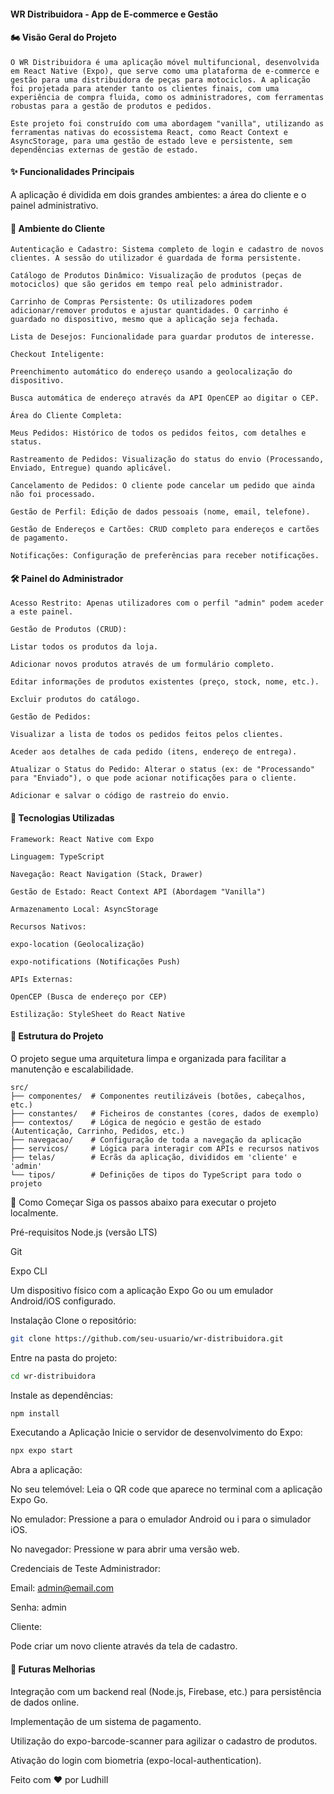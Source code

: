 #### WR Distribuidora - App de E-commerce e Gestão
#### 🏍️ Visão Geral do Projeto
```plaintext
O WR Distribuidora é uma aplicação móvel multifuncional, desenvolvida em React Native (Expo), que serve como uma plataforma de e-commerce e gestão para uma distribuidora de peças para motociclos. A aplicação foi projetada para atender tanto os clientes finais, com uma experiência de compra fluida, como os administradores, com ferramentas robustas para a gestão de produtos e pedidos.

Este projeto foi construído com uma abordagem "vanilla", utilizando as ferramentas nativas do ecossistema React, como React Context e AsyncStorage, para uma gestão de estado leve e persistente, sem dependências externas de gestão de estado.
``` 
#### ✨ Funcionalidades Principais
A aplicação é dividida em dois grandes ambientes: a área do cliente e o painel administrativo.

#### 👤 Ambiente do Cliente
```plaintext
Autenticação e Cadastro: Sistema completo de login e cadastro de novos clientes. A sessão do utilizador é guardada de forma persistente.

Catálogo de Produtos Dinâmico: Visualização de produtos (peças de motociclos) que são geridos em tempo real pelo administrador.

Carrinho de Compras Persistente: Os utilizadores podem adicionar/remover produtos e ajustar quantidades. O carrinho é guardado no dispositivo, mesmo que a aplicação seja fechada.

Lista de Desejos: Funcionalidade para guardar produtos de interesse.

Checkout Inteligente:

Preenchimento automático do endereço usando a geolocalização do dispositivo.

Busca automática de endereço através da API OpenCEP ao digitar o CEP.

Área do Cliente Completa:

Meus Pedidos: Histórico de todos os pedidos feitos, com detalhes e status.

Rastreamento de Pedidos: Visualização do status do envio (Processando, Enviado, Entregue) quando aplicável.

Cancelamento de Pedidos: O cliente pode cancelar um pedido que ainda não foi processado.

Gestão de Perfil: Edição de dados pessoais (nome, email, telefone).

Gestão de Endereços e Cartões: CRUD completo para endereços e cartões de pagamento.

Notificações: Configuração de preferências para receber notificações.
```
#### 🛠️ Painel do Administrador
```plaintext
Acesso Restrito: Apenas utilizadores com o perfil "admin" podem aceder a este painel.

Gestão de Produtos (CRUD):

Listar todos os produtos da loja.

Adicionar novos produtos através de um formulário completo.

Editar informações de produtos existentes (preço, stock, nome, etc.).

Excluir produtos do catálogo.

Gestão de Pedidos:

Visualizar a lista de todos os pedidos feitos pelos clientes.

Aceder aos detalhes de cada pedido (itens, endereço de entrega).

Atualizar o Status do Pedido: Alterar o status (ex: de "Processando" para "Enviado"), o que pode acionar notificações para o cliente.

Adicionar e salvar o código de rastreio do envio.
```
#### 🚀 Tecnologias Utilizadas
```plaintext
Framework: React Native com Expo

Linguagem: TypeScript

Navegação: React Navigation (Stack, Drawer)

Gestão de Estado: React Context API (Abordagem "Vanilla")

Armazenamento Local: AsyncStorage

Recursos Nativos:

expo-location (Geolocalização)

expo-notifications (Notificações Push)

APIs Externas:

OpenCEP (Busca de endereço por CEP)

Estilização: StyleSheet do React Native
```
#### 📂 Estrutura do Projeto
O projeto segue uma arquitetura limpa e organizada para facilitar a manutenção e escalabilidade.
```plaintext
src/
├── componentes/  # Componentes reutilizáveis (botões, cabeçalhos, etc.)
├── constantes/   # Ficheiros de constantes (cores, dados de exemplo)
├── contextos/    # Lógica de negócio e gestão de estado (Autenticação, Carrinho, Pedidos, etc.)
├── navegacao/    # Configuração de toda a navegação da aplicação
├── servicos/     # Lógica para interagir com APIs e recursos nativos
├── telas/        # Ecrãs da aplicação, divididos em 'cliente' e 'admin'
└── tipos/        # Definições de tipos do TypeScript para todo o projeto
```
🏁 Como Começar
Siga os passos abaixo para executar o projeto localmente.

Pré-requisitos
Node.js (versão LTS)

Git

Expo CLI

Um dispositivo físico com a aplicação Expo Go ou um emulador Android/iOS configurado.

Instalação
Clone o repositório:
```bash
git clone https://github.com/seu-usuario/wr-distribuidora.git
```
Entre na pasta do projeto:
```bash
cd wr-distribuidora
```
Instale as dependências:
```bash
npm install
```
Executando a Aplicação
Inicie o servidor de desenvolvimento do Expo:
```bash
npx expo start
```
Abra a aplicação:

No seu telemóvel: Leia o QR code que aparece no terminal com a aplicação Expo Go.

No emulador: Pressione a para o emulador Android ou i para o simulador iOS.

No navegador: Pressione w para abrir uma versão web.

Credenciais de Teste
Administrador:

Email: admin@email.com

Senha: admin

Cliente:

Pode criar um novo cliente através da tela de cadastro.

#### 🔮 Futuras Melhorias
Integração com um backend real (Node.js, Firebase, etc.) para persistência de dados online.

Implementação de um sistema de pagamento.

Utilização do expo-barcode-scanner para agilizar o cadastro de produtos.

Ativação do login com biometria (expo-local-authentication).

Feito com ❤️ por Ludhill